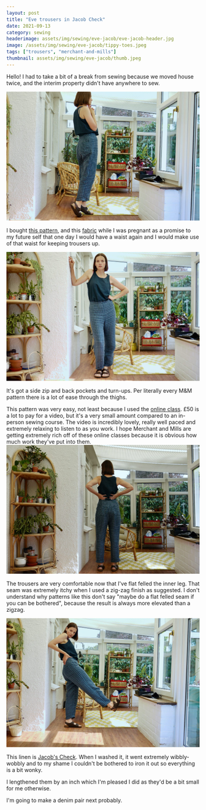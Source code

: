 ```yaml
---
layout: post
title: "Eve trousers in Jacob Check"
date: 2021-09-13
category: sewing
headerimage: assets/img/sewing/eve-jacob/eve-jacob-header.jpg
image: /assets/img/sewing/eve-jacob/tippy-toes.jpeg
tags: ["trousers", "merchant-and-mills"]
thumbnail: assets/img/sewing/eve-jacob/thumb.jpeg
---
```


Hello! I had to take a bit of a break from sewing because we moved house twice, and the interim property didn't have anywhere to sew.

![Side](/assets/img/sewing/eve-jacob/tippy-toes.jpeg)

I bought [this pattern](https://merchantandmills.com/store/patterns/paper/the-eve-trousers/), and this [fabric](https://merchantandmills.com/store/cloth/sustainable/linen-sustainable/jacobs-check/) while I was pregnant as a promise to my future self that one day I would have a waist again and I would make use of that waist for keeping trousers up.

![Side](/assets/img/sewing/eve-jacob/over-your-shit.jpeg)

It's got a side zip and back pockets and turn-ups. Per literally every M&M pattern there is a lot of ease through the thighs.

This pattern was very easy, not least because I used the [online class](https://merchantandmills.com/store/courses/the-eve/). £50 is a lot to pay for a video, but it's a very small amount compared to an in-person sewing course. The video is incredibly lovely, really well paced and extremely relaxing to listen to as you work. I hope Merchant and Mills are getting extremely rich off of these online classes because it is obvious how much work they've put into them.
![Side](/assets/img/sewing/eve-jacob/back.jpeg)

The trousers are very comfortable now that I've flat felled the inner leg. That seam was extremely itchy when I used a zig-zag finish as suggested. I don't understand why patterns like this don't say "maybe do a flat felled seam if you can be bothered", because the result is always more elevated than a zigzag.

![Side](/assets/img/sewing/eve-jacob/sassy.jpeg)

This linen is [Jacob's Check](https://merchantandmills.com/store/cloth/sustainable/linen-sustainable/jacobs-check/). When I washed it, it went extremely wibbly-wobbly and to my shame I couldn't be bothered to iron it out so everything is a bit wonky.

I lengthened them by an inch which I'm pleased I did as they'd be a bit small for me otherwise.

I'm going to make a denim pair next probably.
